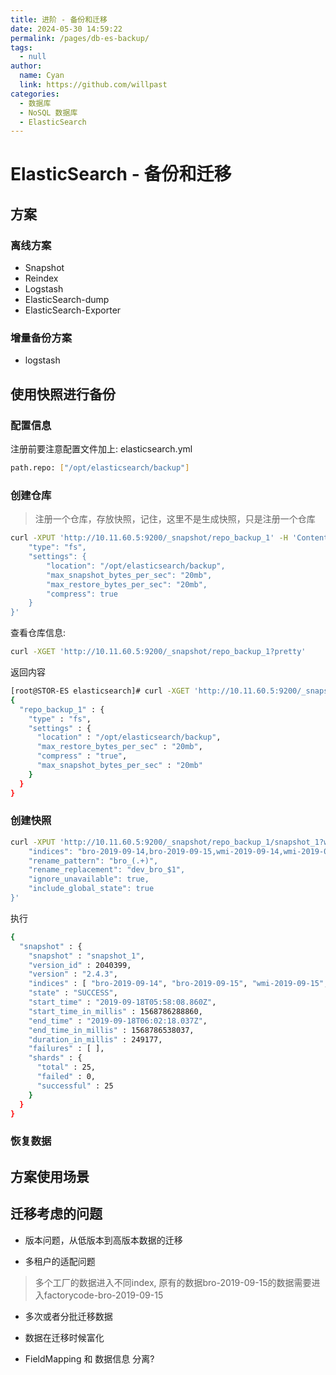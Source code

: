 ```yaml
---
title: 进阶 - 备份和迁移
date: 2024-05-30 14:59:22
permalink: /pages/db-es-backup/
tags: 
  - null
author: 
  name: Cyan
  link: https://github.com/willpast
categories: 
  - 数据库
  - NoSQL 数据库
  - ElasticSearch
---
```

# ElasticSearch - 备份和迁移


## 方案

### 离线方案

  * Snapshot
  * Reindex
  * Logstash
  * ElasticSearch-dump
  * ElasticSearch-Exporter

### 增量备份方案

  * logstash

## 使用快照进行备份

### 配置信息

注册前要注意配置文件加上: elasticsearch.yml

    
```sh
path.repo: ["/opt/elasticsearch/backup"]
```

### 创建仓库

> 注册一个仓库，存放快照，记住，这里不是生成快照，只是注册一个仓库
    
```sh
curl -XPUT 'http://10.11.60.5:9200/_snapshot/repo_backup_1' -H 'Content-Type: application/json' -d '{
    "type": "fs",
    "settings": {
        "location": "/opt/elasticsearch/backup",
        "max_snapshot_bytes_per_sec": "20mb",
        "max_restore_bytes_per_sec": "20mb",
        "compress": true
    }
}'
```


查看仓库信息:

    
```sh
curl -XGET 'http://10.11.60.5:9200/_snapshot/repo_backup_1?pretty'
```

返回内容

    
```sh
[root@STOR-ES elasticsearch]# curl -XGET 'http://10.11.60.5:9200/_snapshot/repo_backup_1?pretty'
{
  "repo_backup_1" : {
    "type" : "fs",
    "settings" : {
      "location" : "/opt/elasticsearch/backup",
      "max_restore_bytes_per_sec" : "20mb",
      "compress" : "true",
      "max_snapshot_bytes_per_sec" : "20mb"
    }
  }
}
```

### 创建快照

    
```sh
curl -XPUT 'http://10.11.60.5:9200/_snapshot/repo_backup_1/snapshot_1?wait_for_completion=true&pretty' -H 'Content-Type: application/json' -d '{
    "indices": "bro-2019-09-14,bro-2019-09-15,wmi-2019-09-14,wmi-2019-09-15,syslog-2019-09-14,sylog-2019-09-15",
    "rename_pattern": "bro_(.+)",
    "rename_replacement": "dev_bro_$1",
    "ignore_unavailable": true,
    "include_global_state": true
}'
```

执行

    
```sh
{
  "snapshot" : {
    "snapshot" : "snapshot_1",
    "version_id" : 2040399,
    "version" : "2.4.3",
    "indices" : [ "bro-2019-09-14", "bro-2019-09-15", "wmi-2019-09-15", "syslog-2019-09-14", "wmi-2019-09-14" ],
    "state" : "SUCCESS",
    "start_time" : "2019-09-18T05:58:08.860Z",
    "start_time_in_millis" : 1568786288860,
    "end_time" : "2019-09-18T06:02:18.037Z",
    "end_time_in_millis" : 1568786538037,
    "duration_in_millis" : 249177,
    "failures" : [ ],
    "shards" : {
      "total" : 25,
      "failed" : 0,
      "successful" : 25
    }
  }
}
```

### 恢复数据

## 方案使用场景

## 迁移考虑的问题

  * 版本问题，从低版本到高版本数据的迁移

  * 多租户的适配问题

> 多个工厂的数据进入不同index, 原有的数据bro-2019-09-15的数据需要进入factorycode-bro-2019-09-15

  * 多次或者分批迁移数据

  * 数据在迁移时候富化

  * FieldMapping 和 数据信息 分离?

 
